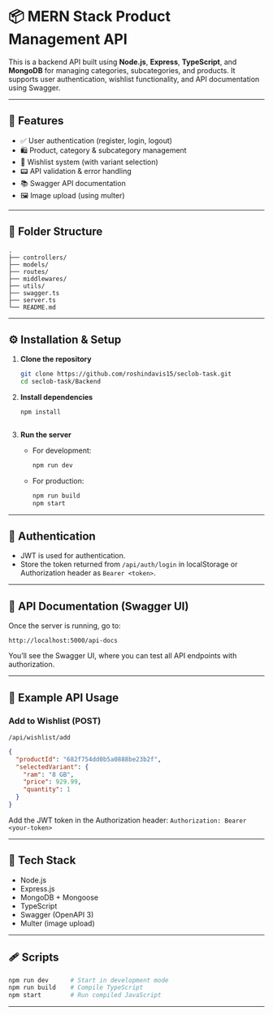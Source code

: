 # 📦 MERN Stack Product Management API

This is a backend API built using **Node.js**, **Express**, **TypeScript**, and **MongoDB** for managing categories, subcategories, and products. It supports user authentication, wishlist functionality, and API documentation using Swagger.

---

## 🚀 Features

* ✅ User authentication (register, login, logout)
* 🛍️ Product, category & subcategory management
* 📃 Wishlist system (with variant selection)
* 📟 API validation & error handling
* 📚 Swagger API documentation
* 🖼️ Image upload (using multer)

---

## 📁 Folder Structure

```
.
├── controllers/
├── models/
├── routes/
├── middlewares/
├── utils/
├── swagger.ts
├── server.ts
└── README.md
```

---

## ⚙️ Installation & Setup

1. **Clone the repository**

   ```bash
   git clone https://github.com/roshindavis15/seclob-task.git
   cd seclob-task/Backend
   ```

2. **Install dependencies**

   ```bash
   npm install
   ```




   ```

3. **Run the server**

   * For development:

     ```bash
     npm run dev
     ```

   * For production:

     ```bash
     npm run build
     npm start
     ```

---

## 🔐 Authentication

* JWT is used for authentication.
* Store the token returned from `/api/auth/login` in localStorage or Authorization header as `Bearer <token>`.

---

## 📖 API Documentation (Swagger UI)

Once the server is running, go to:

```
http://localhost:5000/api-docs
```

You’ll see the Swagger UI, where you can test all API endpoints with authorization.

---

## 🧪 Example API Usage

### Add to Wishlist (POST)

`/api/wishlist/add`

```json
{
  "productId": "682f754dd0b5a0888be23b2f",
  "selectedVariant": {
    "ram": "8 GB",
    "price": 929.99,
    "quantity": 1
  }
}
```

Add the JWT token in the Authorization header:
`Authorization: Bearer <your-token>`

---

## 🚰 Tech Stack

* Node.js
* Express.js
* MongoDB + Mongoose
* TypeScript
* Swagger (OpenAPI 3)
* Multer (image upload)

---

## 🩹 Scripts

```bash
npm run dev      # Start in development mode
npm run build    # Compile TypeScript
npm start        # Run compiled JavaScript
```

---

